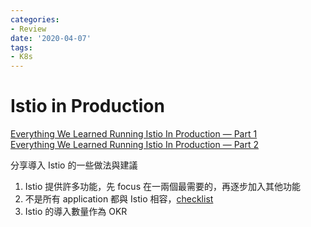 ```yaml
---
categories:
- Review
date: '2020-04-07'
tags:
- K8s
---
```


# Istio in Production

[Everything We Learned Running Istio In Production — Part 1](https://engineering.hellofresh.com/everything-we-learned-running-istio-in-production-part-1-51efec69df65)  
[Everything We Learned Running Istio In Production — Part 2](https://engineering.hellofresh.com/everything-we-learned-running-istio-in-production-part-2-ff4c26844bfb)

分享導入 Istio 的一些做法與建議

1. Istio 提供許多功能，先 focus 在一兩個最需要的，再逐步加入其他功能
2. 不是所有 application 都與 Istio 相容，[checklist](https://github.com/istio/istio/issues/14743)
3. Istio 的導入數量作為 OKR